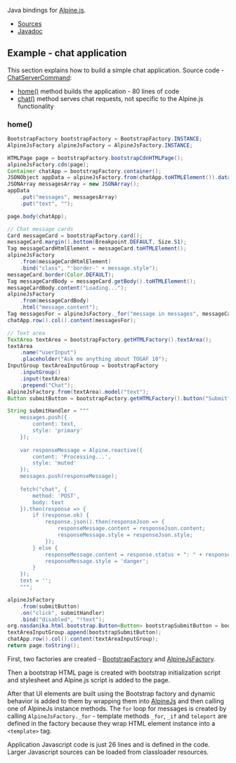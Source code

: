 Java bindings for [Alpine.js](https://alpinejs.dev/).

* [Sources](https://github.com/Nasdanika/html/tree/master/alpinejs)
* [Javadoc](https://javadoc.io/doc/org.nasdanika.html/alpinejs)

## Example - chat application

This section explains how to build a simple chat application. 
Source code - [ChatServerCommand](https://github.com/Nasdanika-Demos/cli/blob/main/src/main/java/org/nasdanika/launcher/demo/ai/ChatServerCommand.java):

* [home()](https://github.com/Nasdanika-Demos/cli/blob/main/src/main/java/org/nasdanika/launcher/demo/ai/ChatServerCommand.java#L171) method builds the application - 80 lines of code
* [chat()](https://github.com/Nasdanika-Demos/cli/blob/main/src/main/java/org/nasdanika/launcher/demo/ai/ChatServerCommand.java#L247) method serves chat requests, not specific to the Alpine.js functionality


### home()

```java
BootstrapFactory bootstrapFactory = BootstrapFactory.INSTANCE;
AlpineJsFactory alpineJsFactory = AlpineJsFactory.INSTANCE;

HTMLPage page = bootstrapFactory.bootstrapCdnHTMLPage();        
alpineJsFactory.cdn(page);
Container chatApp = bootstrapFactory.container();
JSONObject appData = alpineJsFactory.from(chatApp.toHTMLElement()).data();
JSONArray messagesArray = new JSONArray();
appData
    .put("messages", messagesArray)
    .put("text", "");

page.body(chatApp);

// Chat message cards
Card messageCard = bootstrapFactory.card();
messageCard.margin().bottom(Breakpoint.DEFAULT, Size.S1);
Tag messageCardHtmlElement = messageCard.toHTMLElement();
alpineJsFactory
    .from(messageCardHtmlElement)
    .bind("class", "'border-' + message.style");
messageCard.border(Color.DEFAULT);      
Tag messageCardBody = messageCard.getBody().toHTMLElement();
messageCardBody.content("Loading...");
alpineJsFactory
    .from(messageCardBody)
    .html("message.content");               
Tag messagesFor = alpineJsFactory._for("message in messages", messageCardHtmlElement);      
chatApp.row().col().content(messagesFor);

// Text area
TextArea textArea = bootstrapFactory.getHTMLFactory().textArea();
textArea
    .name("userInput")
    .placeholder("Ask me anything about TOGAF 10");
InputGroup textAreaInputGroup = bootstrapFactory
    .inputGroup()
    .input(textArea)
    .prepend("Chat");
alpineJsFactory.from(textArea).model("text");
Button submitButton = bootstrapFactory.getHTMLFactory().button("Submit");

String submitHandler = """
    messages.push({
        content: text,
        style: 'primary'
    });
    
    var responseMessage = Alpine.reactive({
        content: 'Processing...',
        style: 'muted'
    });
    messages.push(responseMessage);                     
    
    fetch("chat", {
        method: 'POST',
        body: text
    }).then(response => {
        if (response.ok) {
            response.json().then(responseJson => {
                responseMessage.content = responseJson.content;
                responseMessage.style = responseJson.style;
            });
        } else {
            responseMessage.content = response.status + ": " + response.statusText;
            responseMessage.style = 'danger';
        }
    });
    text = '';
    """;

alpineJsFactory
    .from(submitButton)
    .on("click", submitHandler)
    .bind("disabled", "!text");
org.nasdanika.html.bootstrap.Button<Button> bootstrapSubmitButton = bootstrapFactory.button(submitButton, Color.PRIMARY, false);
textAreaInputGroup.append(bootstrapSubmitButton);
chatApp.row().col().content(textAreaInputGroup);
return page.toString();
```

First, two factories are created - [BootstrapFactory](https://github.com/Nasdanika/html/blob/master/bootstrap/src/main/java/org/nasdanika/html/bootstrap/BootstrapFactory.java) and [AlpineJsFactory](https://github.com/Nasdanika/html/blob/master/alpinejs/src/main/java/org/nasdanika/html/alpinejs/AlpineJsFactory.java).

Then a bootstrap HTML page is created with bootstrap initialization script and stylesheet and Alpine.js script is added to the page.

After that UI elements are built using the Bootstrap factory and dynamic behavior is added to them by wrapping them into [AlpineJs](https://github.com/Nasdanika/html/blob/master/alpinejs/src/main/java/org/nasdanika/html/alpinejs/AlpineJs.java) and then calling one of AlpineJs instance methods.
The ``for`` loop for messages is created by calling ``AlpineJsFactory._for`` - template methods ``_for``, ``_if`` and ``teleport`` are defined in the factory because they wrap HTML element instance into a ``<template>`` tag.


Application Javascript code is just 26 lines and is defined in the code.
Larger Javascript sources can be loaded from classloader resources.




